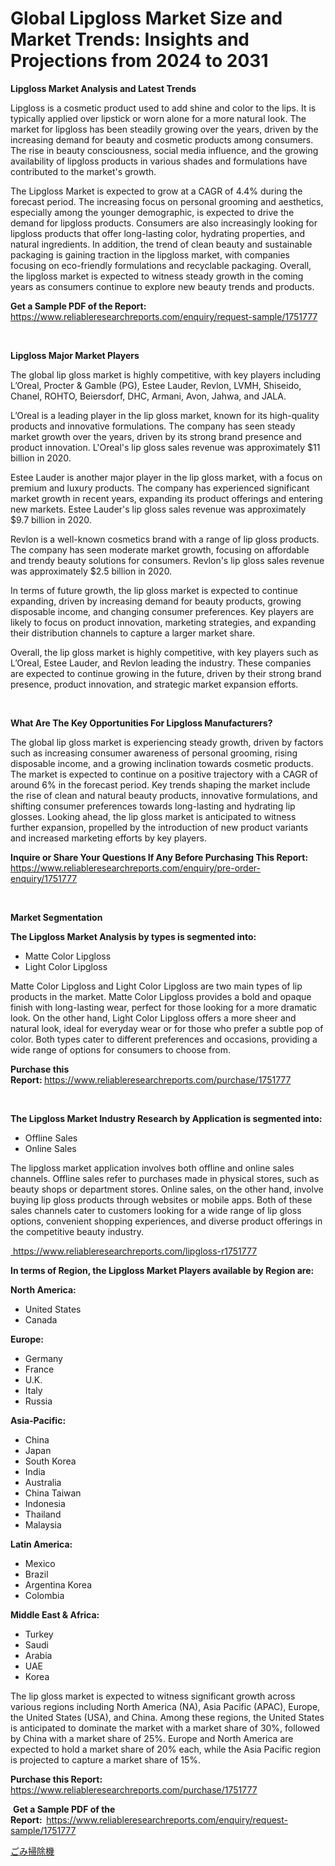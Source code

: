 <p><h1>Global Lipgloss Market Size and Market Trends: Insights and Projections from 2024 to 2031</h1></p><p><strong>Lipgloss Market Analysis and Latest Trends</strong></p>
<p><p>Lipgloss is a cosmetic product used to add shine and color to the lips. It is typically applied over lipstick or worn alone for a more natural look. The market for lipgloss has been steadily growing over the years, driven by the increasing demand for beauty and cosmetic products among consumers. The rise in beauty consciousness, social media influence, and the growing availability of lipgloss products in various shades and formulations have contributed to the market's growth.</p><p>The Lipgloss Market is expected to grow at a CAGR of 4.4% during the forecast period. The increasing focus on personal grooming and aesthetics, especially among the younger demographic, is expected to drive the demand for lipgloss products. Consumers are also increasingly looking for lipgloss products that offer long-lasting color, hydrating properties, and natural ingredients. In addition, the trend of clean beauty and sustainable packaging is gaining traction in the lipgloss market, with companies focusing on eco-friendly formulations and recyclable packaging. Overall, the lipgloss market is expected to witness steady growth in the coming years as consumers continue to explore new beauty trends and products.</p></p>
<p><strong>Get a Sample PDF of the Report:&nbsp;</strong> <a href="https://www.reliableresearchreports.com/enquiry/request-sample/1751777">https://www.reliableresearchreports.com/enquiry/request-sample/1751777</a></p>
<p>&nbsp;</p>
<p><strong>Lipgloss Major Market Players</strong></p>
<p><p>The global lip gloss market is highly competitive, with key players including L’Oreal, Procter & Gamble (PG), Estee Lauder, Revlon, LVMH, Shiseido, Chanel, ROHTO, Beiersdorf, DHC, Armani, Avon, Jahwa, and JALA. </p><p>L’Oreal is a leading player in the lip gloss market, known for its high-quality products and innovative formulations. The company has seen steady market growth over the years, driven by its strong brand presence and product innovation. L'Oreal's lip gloss sales revenue was approximately $11 billion in 2020.</p><p>Estee Lauder is another major player in the lip gloss market, with a focus on premium and luxury products. The company has experienced significant market growth in recent years, expanding its product offerings and entering new markets. Estee Lauder's lip gloss sales revenue was approximately $9.7 billion in 2020.</p><p>Revlon is a well-known cosmetics brand with a range of lip gloss products. The company has seen moderate market growth, focusing on affordable and trendy beauty solutions for consumers. Revlon's lip gloss sales revenue was approximately $2.5 billion in 2020.</p><p>In terms of future growth, the lip gloss market is expected to continue expanding, driven by increasing demand for beauty products, growing disposable income, and changing consumer preferences. Key players are likely to focus on product innovation, marketing strategies, and expanding their distribution channels to capture a larger market share.</p><p>Overall, the lip gloss market is highly competitive, with key players such as L’Oreal, Estee Lauder, and Revlon leading the industry. These companies are expected to continue growing in the future, driven by their strong brand presence, product innovation, and strategic market expansion efforts.</p></p>
<p>&nbsp;</p>
<p><strong>What Are The Key Opportunities For Lipgloss Manufacturers?</strong></p>
<p><p>The global lip gloss market is experiencing steady growth, driven by factors such as increasing consumer awareness of personal grooming, rising disposable income, and a growing inclination towards cosmetic products. The market is expected to continue on a positive trajectory with a CAGR of around 6% in the forecast period. Key trends shaping the market include the rise of clean and natural beauty products, innovative formulations, and shifting consumer preferences towards long-lasting and hydrating lip glosses. Looking ahead, the lip gloss market is anticipated to witness further expansion, propelled by the introduction of new product variants and increased marketing efforts by key players.</p></p>
<p><strong>Inquire or Share Your Questions If Any Before Purchasing This Report:</strong> <a href="https://www.reliableresearchreports.com/enquiry/pre-order-enquiry/1751777">https://www.reliableresearchreports.com/enquiry/pre-order-enquiry/1751777</a></p>
<p>&nbsp;</p>
<p><strong>Market Segmentation</strong></p>
<p><strong>The Lipgloss Market Analysis by types is segmented into:</strong></p>
<p><ul><li>Matte Color Lipgloss</li><li>Light Color Lipgloss</li></ul></p>
<p><p>Matte Color Lipgloss and Light Color Lipgloss are two main types of lip products in the market. Matte Color Lipgloss provides a bold and opaque finish with long-lasting wear, perfect for those looking for a more dramatic look. On the other hand, Light Color Lipgloss offers a more sheer and natural look, ideal for everyday wear or for those who prefer a subtle pop of color. Both types cater to different preferences and occasions, providing a wide range of options for consumers to choose from.</p></p>
<p><strong>Purchase this Report:&nbsp;</strong><a href="https://www.reliableresearchreports.com/purchase/1751777">https://www.reliableresearchreports.com/purchase/1751777</a></p>
<p>&nbsp;</p>
<p><strong>The Lipgloss Market Industry Research by Application is segmented into:</strong></p>
<p><ul><li>Offline Sales</li><li>Online Sales</li></ul></p>
<p><p>The lipgloss market application involves both offline and online sales channels. Offline sales refer to purchases made in physical stores, such as beauty shops or department stores. Online sales, on the other hand, involve buying lip gloss products through websites or mobile apps. Both of these sales channels cater to customers looking for a wide range of lip gloss options, convenient shopping experiences, and diverse product offerings in the competitive beauty industry.</p></p>
<p><a href="https://www.reliableresearchreports.com/lipgloss-r1751777">&nbsp;https://www.reliableresearchreports.com/lipgloss-r1751777</a></p>
<p><strong>In terms of Region, the Lipgloss Market Players available by Region are:</strong></p>
<p>
    <p> <strong> North America: </strong>
        <ul>
            <li>United States</li>
            <li>Canada</li>
        </ul>
        </p> 
    <p> <strong> Europe: </strong>
        <ul>
            <li>Germany</li>
            <li>France</li>
            <li>U.K.</li>
            <li>Italy</li>
            <li>Russia</li>
        </ul>
        </p> 
    <p> <strong> Asia-Pacific: </strong>
        <ul>
            <li>China</li>
            <li>Japan</li>
            <li>South Korea</li>
            <li>India</li>
            <li>Australia</li>
            <li>China Taiwan</li>
            <li>Indonesia</li>
            <li>Thailand</li>
            <li>Malaysia</li>
        </ul>
        </p> 
    <p> <strong> Latin America: </strong>
        <ul>
            <li>Mexico</li>
            <li>Brazil</li>
            <li>Argentina Korea</li>
            <li>Colombia</li>
        </ul>
        </p> 
    <p> <strong> Middle East & Africa: </strong>
        <ul>
            <li>Turkey</li>
            <li>Saudi</li>
            <li>Arabia</li>
            <li>UAE</li>
            <li>Korea</li>
        </ul>
    </p>
    </p>
<p><p>The lip gloss market is expected to witness significant growth across various regions including North America (NA), Asia Pacific (APAC), Europe, the United States (USA), and China. Among these regions, the United States is anticipated to dominate the market with a market share of 30%, followed by China with a market share of 25%. Europe and North America are expected to hold a market share of 20% each, while the Asia Pacific region is projected to capture a market share of 15%.</p></p>
<p><strong>Purchase this Report: </strong><a href="https://www.reliableresearchreports.com/purchase/1751777">https://www.reliableresearchreports.com/purchase/1751777</a></p>
<p>&nbsp;<strong>Get a Sample PDF of the Report:&nbsp;&nbsp;</strong><a href="https://www.reliableresearchreports.com/enquiry/request-sample/1751777">https://www.reliableresearchreports.com/enquiry/request-sample/1751777</a></p>
<p><strong></strong></p>
<p><p><a href="https://medium.com/@annchovey2023/2024%E5%B9%B4%E3%81%8B%E3%82%892031%E5%B9%B4%E3%81%BE%E3%81%A7%E3%81%AE%E6%9C%9F%E9%96%93%E3%81%AB%E3%81%8A%E3%81%91%E3%82%8B%E3%82%B4%E3%83%9F%E5%90%B8%E3%81%84%E5%8F%96%E3%82%8A%E5%BC%8F%E6%8E%83%E9%99%A4%E6%A9%9F%E3%81%AE%E5%B8%82%E5%A0%B4%E3%81%AB%E3%81%8A%E3%81%91%E3%82%8B%E6%96%B0%E8%88%88%E3%83%88%E3%83%AC%E3%83%B3%E3%83%89%E3%81%A8%E5%B0%86%E6%9D%A5%E3%81%AE%E5%B1%95%E6%9C%9B-f035e61d3866">ごみ掃除機</a></p></p>